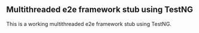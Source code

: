 ## Multithreaded e2e framework stub using TestNG

This is a working multithreaded e2e framework stub using TestNG.